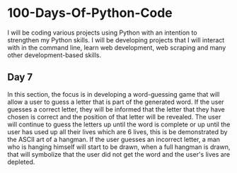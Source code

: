 # 100-Days-Of-Python-Code
I will be coding various projects using Python with an intention to strengthen my Python skills.
I will be developing projects that I will interact with in the command line, learn web development, 
web scraping and many other development-based skills.

## Day 7
In this section, the focus is in developing a word-guessing game that will allow a user to guess a 
letter that is part of the generated word. If the user guesses a correct letter, they will be 
informed that the letter that they have chosen is correct and the position of that letter will be
revealed. The user will continue to guess the letters up until the word is complete or up until 
the user has used up all their lives which are 6 lives, this is be demonstrated by the ASCII art of 
a hangman. If the user guesses an incorrect letter, a man who is hanging himself will start to be
drawn, when a full hangman is drawn, that will symbolize that the user did not get the word and 
the user's lives are depleted. 

